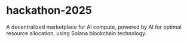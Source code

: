 # hackathon-2025
A decentralized marketplace for AI compute, powered by AI for optimal resource allocation, using Solana blockchain technology.
